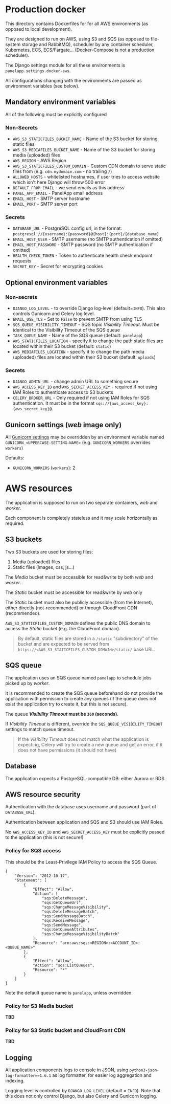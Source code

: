 # Production docker

This directory contains Dockerfiles for for all AWS environments (as opposed to local development).

They are designed to run on AWS, using S3 and SQS (as opposed to file-system storage and RabbitMQ), scheduler by any
container scheduler, Kubernetes, ECS, ECS/Fargate... (Docker-Compose is not a production scheduler).


The Django settings module for all these environments is `panelapp.settings.docker-aws`.

All configurations changing with the environments are passed as environment variables (see below). 
 
##  Mandatory environment variables

All of the following must be explicitly configured

### Non-Secrets

* `AWS_S3_STATICFILES_BUCKET_NAME` - Name of the S3 bucket for storing static files
* `AWS_S3_MEDIAFILES_BUCKET_NAME` - Name of the S3 bucket for storing media (uploaded) files
* `AWS_REGION` - AWS Region
* `AWS_S3_STATICFILES_CUSTOM_DOMAIN` - Custom CDN domain to serve static files from (e.g. `cdn.mydomain.com` - no trailing `/`)
* `ALLOWED_HOSTS` - whitelisted hostnames, if user tries to access website which isn't here Django will throw 500 error
* `DEFAULT_FROM_EMAIL` - we send emails as this address
* `PANEL_APP_EMAIL` - PanelApp email address
* `EMAIL_HOST` - SMTP server hostname
* `EMAIL_PORT` - SMTP server port

### Secrets

* `DATABASE_URL` - PostgreSQL config url, in the format: `postgresql://{username}:{password}@{host}:{port}/{database_name}`
* `EMAIL_HOST_USER` - SMTP username (no SMTP authentication if omitted)
* `EMAIL_HOST_PASSWORD` - SMTP password (no SMTP authentication if omitted)
* `HEALTH_CHECK_TOKEN` - Token to authenticate health check endpoint requests
* `SECRET_KEY` - Secret for encrypting cookies


## Optional environment variables

### Non-secrets

* `DJANGO_LOG_LEVEL` - to override Django log-level (default=`INFO`). This also controls Gunicorn and Celery log level.
* `EMAIL_USE_TLS` - Set to `False` to prevent SMTP from using TLS
* `SQS_QUEUE_VISIBILITY_TIMEOUT` - SQS topic _Visibility Timeout_. Must be identical to the Visibility Timeout of the SQS queue
* `TASK_QUEUE_NAME` - Name of the SQS queue (default: `panelapp`)     
* `AWS_STATICFILES_LOCATION` - specify it to change the path static files are located within their S3 bucket (default: `static`)
* `AWS_MEDIAFILES_LOCATION` - specify it to change the path media (uploaded) files are located within their S3 bucket 
    (default: `uploads`)

### Secrets

* `DJANGO_ADMIN_URL` - change admin URL to something secure
* `AWS_ACCESS_KEY_ID` and `AWS_SECRET_ACCESS_KEY` - required if not using IAM Roles to authenticate access to S3 buckets   
* `CELERY_BROKER_URL` - Only required if not using IAM Roles for SQS authentication. 
    It must be in the format `sqs://{aws_access_key}:{aws_secret_key}@`.

## Gunicorn settings (_web_ image only)

All [Gunicorn settings](http://docs.gunicorn.org/en/latest/settings.html) may be overridden by an environment variable 
named `GUNICORN_<UPPERCASE-SETTING-NAME>` (e.g. `GUNICORN_WORKERS` overrides `workers`) 

Defaults:

* `GUNICORN_WORKERS` (`workers`): 2

# AWS resources

The application is supposed to run on two separate containers, _web_ and _worker_. 

Each component is completely stateless and it may scale horizontally as required.

## S3 buckets

Two S3 buckets are used for storing files:

1. Media (uploaded) files
2. Static files (images, css, js...)

The _Media_ bucket must be accessible for read&write by both _web_ and _worker_.

The _Static_ bucket must be accessible for read&write by _web_ only 

The _Static_ bucket must also be publicly accessible (from the Internet), either directly (not-recommended)
or through CloudFront CDN (recommended).

`AWS_S3_STATICFILES_CUSTOM_DOMAIN` defines the public DNS domain to access the _Static_ bucket (e.g. the CloudFront domain).

> By default, static files are stored in a `/static` "subdirectory" of the bucket and are expected to be served from 
`https://<AWS_S3_STATICFILES_CUSTOM_DOMAIN>/static/` base URL.

## SQS queue

The application uses an SQS queue named `panelapp` to schedule jobs picked up by _worker_.

It is recommended to create the SQS queue beforehand do not provide the application with permission to create any queues 
(if the queue does not exist the application try to create it, but this is not secure).

The queue **_Visibility Timeout_ must be `360` (seconds)**. 

If _Visibility Timeout_  is different, override the `SQS_QUEUE_VISIBILITY_TIMEOUT` settings to match queue timeout.

> If the _Visibility Timeout_ does not match what the application is expecting, Celery will try to create a new queue 
> and get an error, if it does not have permissions (it should not have)

## Database

The application expects a PostgreSQL-compatible DB: either Aurora or RDS.

## AWS resource security 

Authentication with the database uses username and password (part of `DATABASE_URL`).

Authentication between application and SQS and S3 should use IAM Roles.

No `AWS_ACCESS_KEY_ID` and `AWS_SECRET_ACCESS_KEY` must be explicitly passed to the application (this is not secure!)

### Policy for SQS access

This should be the Least-Privilege IAM Policy to access the SQS Queue.

```
{
    "Version": "2012-10-17",
    "Statement": [
        {
            "Effect": "Allow",
            "Action": [
                "sqs:DeleteMessage",
                "sqs:GetQueueUrl",
                "sqs:ChangeMessageVisibility",
                "sqs:DeleteMessageBatch",
                "sqs:SendMessageBatch",
                "sqs:ReceiveMessage",
                "sqs:SendMessage",
                "sqs:GetQueueAttributes",
                "sqs:ChangeMessageVisibilityBatch"
            ],
            "Resource": "arn:aws:sqs:<REGION>:<ACCOUNT_ID>:<QUEUE_NAME>"
        },
        {
            "Effect": "Allow",
            "Action": "sqs:ListQueues",
            "Resource": "*"
        }
    ]
}
```

Note the default queue name is `panelapp`, unless overridden.

### Policy for S3 Media bucket

**TBD**

### Policy for S3 Static bucket and CloudFront CDN

**TBD**

## Logging

All application components logs to console in JSON, using `python3-json-log-formatter==1.6.1` as log formatter, for 
easier log aggregation and indexing.

Logging level is controlled by `DJANGO_LOG_LEVEL` (default = `INFO`). Note that this does not only control Django, but also
Celery and Gunicorn logging.
